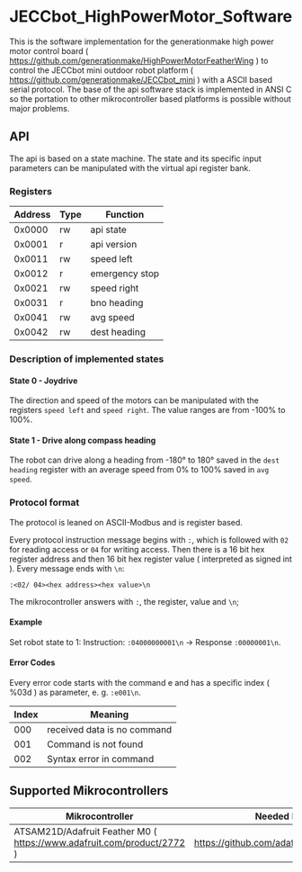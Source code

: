 # JECCbot_HighPowerMotor_Software
This is the software implementation for the generationmake high power motor control board ( https://github.com/generationmake/HighPowerMotorFeatherWing ) to control the JECCbot mini  outdoor robot platform ( https://github.com/generationmake/JECCbot_mini ) with a ASCII based serial protocol. The base of the api software stack is implemented in ANSI C so the portation to other mikrocontroller based platforms is possible without major problems.

## API

The api is based on a state machine. The state and its specific input parameters can be manipulated with the virtual api register bank.

### Registers

| Address | Type | Function       |
| ------- | ---- | -------------- |
| 0x0000  | rw   | api state      |
| 0x0001  | r    | api version    |
| 0x0011  | rw   | speed left     |
| 0x0012  | r    | emergency stop |
| 0x0021  | rw   | speed right    |
| 0x0031  | r    | bno heading    |
| 0x0041  | rw   | avg speed      |
| 0x0042  | rw   | dest heading   |

### Description of implemented states

#### State 0 - Joydrive

The direction and speed of the motors can be manipulated with the registers ```speed left``` and ```speed right```. The value ranges are from -100% to 100%.

#### State 1 - Drive along compass heading

The robot can drive along a heading from -180° to 180° saved in the ```dest heading``` register with an average speed from 0% to 100% saved in ```avg speed```.

### Protocol format

The protocol is leaned on ASCII-Modbus and is register based. 

Every protocol instruction message begins with ```:```, which is followed with ```02``` for reading access or ```04``` for writing access. Then there is a 16 bit hex register address and then 16 bit hex register value ( interpreted as signed int ). Every message ends with ```\n```: 

```:<02/ 04><hex address><hex value>\n```

The mikrocontroller answers with ```:```, the register, value and ```\n```;

#### Example

Set robot state to 1:
Instruction: ```:04000000001\n``` -> Response ```:00000001\n```.


#### Error Codes

Every error code starts with the command e and has a specific index ( %03d ) as parameter, e. g. ```:e001\n```.

| Index | Meaning |
| ----- | ------- |
| 000 | received data is no command |
| 001 | Command is not found |
| 002 | Syntax error in command |


## Supported Mikrocontrollers

| Mikrocontroller | Needed Libraries |
| --------------- | ---------------- |
| ATSAM21D/Adafruit Feather M0 ( https://www.adafruit.com/product/2772 ) | https://github.com/adafruit/Adafruit_ADS1X15 |
